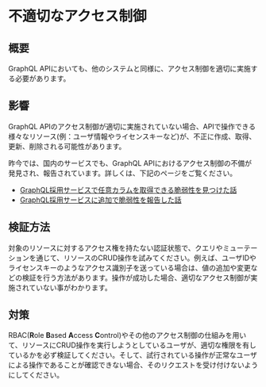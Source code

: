 # 不適切なアクセス制御

## 概要

GraphQL APIにおいても、他のシステムと同様に、アクセス制御を適切に実施する必要があります。

## 影響

GraphQL APIのアクセス制御が適切に実施されていない場合、APIで操作できる様々なリソース(例：ユーザ情報やライセンスキーなど)が、不正に作成、取得、更新、削除される可能性があります。

昨今では、国内のサービスでも、GraphQL APIにおけるアクセス制御の不備が発見され、報告されています。詳しくは、下記のページをご覧ください。

- [GraphQL採用サービスで任意カラムを取得できる脆弱性を見つけた話](https://zenn.dev/mipsparc/articles/a818970a19ade6)
- [GraphQL採用サービスに追加で脆弱性を報告した話](https://gist.github.com/mala/8f264786026d105c7144dcbed8240bc9)

## 検証方法

対象のリソースに対するアクセス権を持たない認証状態で、クエリやミューテーションを通じて、リソースのCRUD操作を試みてください。例えば、ユーザIDやライセンスキーのようなアクセス識別子を送っている場合は、値の追加や変更などの検証を行う方法があります。操作が成功した場合、適切なアクセス制御が実施されていない事がわかります。

## 対策

RBAC(**R**ole **B**ased **A**ccess **C**ontrol)やその他のアクセス制御の仕組みを用いて、リソースにCRUD操作を実行しようとしているユーザが、適切な権限を有しているかを必ず検証してください。そして、試行されている操作が正常なユーザによる操作であることが確認できない場合、そのリクエストを受け付けないようにしてください。